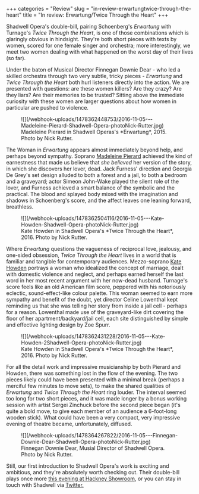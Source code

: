 +++
categories = "Review"
slug = "in-review-erwartungtwice-through-the-heart"
title = "In review: Erwartung/Twice Through the Heart"
+++

Shadwell Opera's double-bill, pairing Schoenberg's *Erwartung* with Turnage's *Twice Through the Heart*, is one of those combinations which is glaringly obvious in hindsight. They're both short pieces with texts by women, scored for one female singer and orchestra; more interestingly, we meet two women dealing with what happened on the worst day of their lives (so far).

Under the baton of Musical Director Finnegan Downie Dear - who led a skilled orchestra through two very subtle, tricky pieces - *Erwartung* and *Twice Through the Heart* both hurl listeners directly into the action. We are presented with questions: are these women killers? Are they crazy? Are they liars? Are their memories to be trusted? Sitting above the immediate curiosity with these women are larger questions about how women in particular are pushed to violence.

<figure data-type="image">
![](/webhook-uploads/1478362448753/2016-11-05---Madeleine-Pierard-Shadwell-Opera-photoNick-Rutter.jpg)
<figcaption>Madeleine Pierard in Shadwell Operas's *Erwartung*, 2015. Photo by Nick Rutter.</figcaption>
</figure>

The Woman in *Erwartung* appears almost immediately beyond help, and perhaps beyond sympathy. Soprano [Madeleine Pierard](/scene/people/madeleine-pierard/) achieved the kind of earnestness that made us believe that *she believed* her version of the story, in which she discovers her lover, dead. Jack Furness' direction and Georgia De Grey's set design alluded to both a forest and a jail, to both a bedroom and a graveyard; actor Simeon John-Wake played the silent role of the lover, and Furness achieved a smart balance of the symbolic and the practical. The blood and splayed body mixed with the imagination and shadows in Schoenberg's score, and the affect leaves one leaning forward, breathless.

<figure data-type="image">
![](/webhook-uploads/1478362504116/2016-11-05---Kate-Howden-Shadwell-Opera-photoNick-Rutter.jpg)
<figcaption>Kate Howden in Shadwell Opera's *Twice Through the Heart*, 2016. Photo by Nick Rutter.</figcaption>
</figure>

Where *Erwartung* questions the vagueness of reciprocal love, jealousy, and one-sided obsession, *Twice Through the Heart* lives in a world that is familiar and tangible for contemporary audiences. Mezzo-soprano [Kate Howden](/scene/people/kate-howden/) portrays a woman who idealized the concept of marriage, dealt with domestic violence and neglect, and perhaps earned herself the last word in her most recent argument with her now-dead husband. Turnage's score feels like an old American film score, peppered with his notoriously eclectic, sound-effect-like colour palette. This woman seemed to earn more sympathy and benefit of the doubt, yet director Celine Lowenthal kept reminding us that she was telling her story from inside a jail cell - perhaps for a reason. Lowenthal made use of the graveyard-like dirt covering the floor of her apartment/backyard/jail cell, each site distinguished by simple and effective lighting design by Zoe Spurr.

<figure data-type="image">
![](/webhook-uploads/1478362431228/2016-11-05---Kate-Howden-2Shadwell-Opera-photoNick-Rutter.jpg)
<figcaption>Kate Howden in Shadwell Opera's *Twice Through the Heart*, 2016. Photo by Nick Rutter.</figcaption>
</figure>

For all the detail work and impressive musicianship by both Pierard and Howden, there was something lost in the flow of the evening. The two pieces likely could have been presented with a minimal break (perhaps a merciful few minutes to move sets), to make the shared qualities of *Erwartung* and *Twice Through the Heart* ring louder. The interval seemed too long for two short pieces, and it was made longer by a bonus working session with artist Sergei Zinchuck before the second piece began (it's quite a bold move, to give each member of an audience a 6-foot-long wooden stick). What could have been a very compact, very impressive evening of theatre became, unfortunately, diffused.

<figure data-type="image">
![](/webhook-uploads/1478364267822/2016-11-05---Finnegan-Downie-Dear-Shadwell-Opera-photoNick-Rutter.jpg)
<figcaption>Finnegan Downie Dear, Musial Director of Shadwell Opera. Photo by Nick Rutter.</figcaption>
</figure>

Still, our first introduction to Shadwell Opera's work is exciting and ambitious, and they're absolutely worth checking out. Their double-bill plays once more [this evening at Hackney Showroom](/killer-women-shadwell-operas-double-bill/), or you can stay in touch with Shadwell via [Twitter.](https://twitter.com/shadwellopera)
